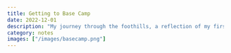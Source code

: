 ```yaml
---
title: Getting to Base Camp
date: 2022-12-01
description: "My journey through the foothills, a reflection of my first year as an aspiring Bitcoin Core contributor"
category: notes
images: ["/images/basecamp.png"]
---
```

